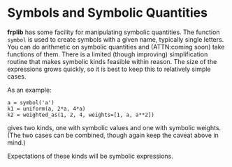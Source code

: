 # Symbols and Symbolic Quantities

**frplib** has some facility for manipulating symbolic quantities.
The function `symbol` is used to create symbols with a given name,
typically single letters. You can do arithmetic on symbolic quantities
and (ATTN:coming soon) take functions of them. There is a limited
(though improving) simplification routine that makes symbolic kinds
feasible within reason. The size of the expressions grows quickly,
so it is best to keep this to relatively simple cases.

As an example:
```
a = symbol('a')
k1 = uniform(a, 2*a, 4*a)
k2 = weighted_as(1, 2, 4, weights=[1, a, a**2]) 
```
gives two kinds, one with symbolic values and one with symbolic weights.
(The two cases can be combined, though again keep the caveat above
in mind.)

Expectations of these kinds will be symbolic expressions.



